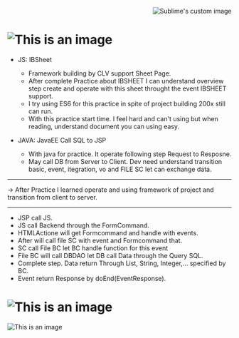 <p align="right">
 <img src="https://raw.githubusercontent.com/matiassingers/awesome-readme/master/icon.png" alt="Sublime's custom image"/>
</p>

# ![This is an image](https://img.shields.io/static/v1?label=PRACTICE&message=CLV&color=yellow)

- JS: IBSheet
  + Framework building by CLV support Sheet Page.
  + After complete Practice about IBSHEET I can understand overview step create and operate with this sheet throught the event IBSHEET support.
  + I try using ES6 for this practice in spite of project building 200x still can run.
  + With this practice start time. I feel hard and can't using but when reading, understand document you can using easy.
  
- JAVA: JavaEE Call SQL to JSP

  + With java for practice. It operate following step Request to Resposne.
  + May call DB from Server to Client. Dev need understand transition basic, event, itegration, vo and FILE SC let can exchange data.
****************************************************************************************
-> After Practice I learned operate and using framework of project and transition  from client to server.
****************************************************************************************
  + JSP call JS.
  + JS call Backend through the FormCommand.
  + HTMLActione will get Formcommand and handle with events.
  + After will call file SC with event and Formcommand that.
  + SC call File BC let BC handle function for this event
  + File BC will call DBDAO let DB call Data through the Query SQL.
  + Complete step. Data return Through List, String, Integer,... specified by BC. 
  + Event return Response by doEnd(EventResponse).
    
# ![This is an image](https://img.shields.io/static/v1?label=PRACTICE&message=SQL&color=yellow)


![This is an image](https://img.shields.io/github/issues/lnv0507/clv)
